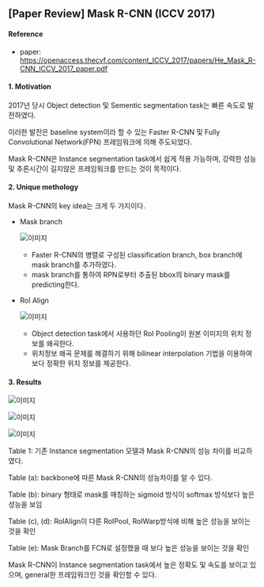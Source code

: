 ## [Paper Review] Mask R-CNN (ICCV 2017)



#### Reference

+ paper: <https://openaccess.thecvf.com/content_ICCV_2017/papers/He_Mask_R-CNN_ICCV_2017_paper.pdf>



#### 1. Motivation



2017년 당시 Object detection 및 Sementic segmentation task는 빠른 속도로 발전하였다. 

이러한 발전은 baseline system이라 할 수 있는 Faster R-CNN 및 Fully Convolutional Network(FPN) 프레임워크에 의해 주도되었다.

Mask R-CNN은 Instance segmentation task에서 쉽게 적용 가능하며, 강력한 성능 및 추론시간이 길지않은 프레임워크를 만드는 것이 목적이다.



#### 2. Unique methology

Mask R-CNN의 key idea는 크게 두 가지이다.

+ Mask branch

  ![이미지](https://drive.google.com/file/d/1d_K5CUv5iakWoDlutCFFRePvJqMzdjy9/view?usp=sharing)

  + Faster R-CNN의 병렬로 구성된 classification branch, box branch에 mask branch를 추가하였다. 
  + mask branch를 통하여 RPN로부터 추출된 bbox의 binary mask를 predicting한다.

+ RoI Align

  ![이미지](https://drive.google.com/file/d/10WFOXGSYbwxnTU5XXBTp9VU4bQut4tQA/view?usp=sharing)

  + Object detection task에서 사용하던 RoI Pooling이 원본 이미지의 위치 정보를 왜곡한다.
  + 위치정보 왜곡 문제를 해결하기 위해 bilinear interpolation 기법을 이용하여 보다 정확한 위치 정보를 제공한다.

#### 3. Results

![이미지](https://drive.google.com/file/d/1EbEvf-FIycm7KD-9SSi6Gs7Bu90PFFHa/view?usp=sharing)

![이미지](https://drive.google.com/file/d/1EiF8ax3snn4qo0lKSElbruOC6A1z6XRS/view?usp=sharing)

![이미지](https://drive.google.com/file/d/1i2HHPv960zVgKQ0W5gUzGaA_BgZbTXwx/view?usp=sharing)

Table 1: 기존 Instance segmentation 모델과 Mask R-CNN의 성능 차이를 비교하였다. 

Table (a): backbone에 따른 Mask R-CNN의 성능차이를 알 수 있다.

Table (b): binary 형태로 mask를 매칭하는 sigmoid 방식이 softmax 방식보다 높은 성능을 보임

Table (c), (d): RoIAlign이 다른 RoIPool, RoIWarp방식에 비해 높은 성능을 보이는 것을 확인

Table (e): Mask Branch를 FCN로 설정했을 때 보다 높은 성능을 보이는 것을 확인



Mask R-CNN이 Instance segmentation task에서 높은 정확도 및 속도를 보이고 있으며, general한 프레임워크인 것을 확인할 수 있다. 

